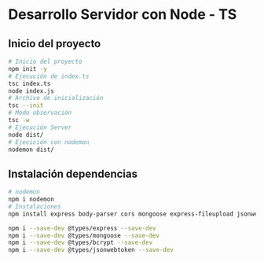 # Desarrollo Servidor con Node - TS


## Inicio del proyecto
```bash
# Inicio del proyecto
npm init -y
# Ejecución de index.ts
tsc index.ts
node index.js
# Archivo de inicialización
tsc --init
# Modo observación
tsc -w
# Ejecución Server
node dist/
# Ejecición con nodemon
nodemon dist/
```

## Instalación dependencias
```bash
# nodemon
npm i nodemon
# Instalaciones
npm install express body-parser cors mongoose express-fileupload jsonwebtoken bcrypt 

npm i --save-dev @types/express --save-dev
npm i --save-dev @types/mongoose --save-dev
npm i --save-dev @types/bcrypt --save-dev
npm i --save-dev @types/jsonwebtoken --save-dev
```